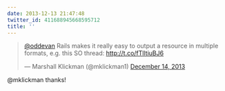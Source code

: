 ```yaml
---
date: 2013-12-13 21:47:48
twitter_id: 411688945668595712
title: ''
---
```


<blockquote class="twitter-tweet"><p lang="en" dir="ltr"><a href="https://twitter.com/oddEvan?ref_src=twsrc%5Etfw">@oddevan</a> Rails makes it really easy to output a resource in multiple formats, e.g. this SO thread: <a href="http://t.co/fTlltiuBJ6">http://t.co/fTlltiuBJ6</a></p>&mdash; Marshall Klickman (@mklickman1) <a href="https://twitter.com/mklickman1/status/411684753465962496?ref_src=twsrc%5Etfw">December 14, 2013</a></blockquote>
<script async src="https://platform.twitter.com/widgets.js" charset="utf-8"></script>

@mklickman thanks!
